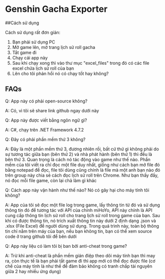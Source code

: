 # Genshin Gacha Exporter

##Cách sử dụng

Cách sử dụng rất đơn giản:
1. Bạn phải sử dụng PC
2. Mở game lên, mở trang lịch sử roll gacha
3. Tắt game đi
4. Chạy cái app này
5. Sau khi chạy xong thì vào thư mục "excel_files" trong đó có các file excel chứa lịch sử roll của bạn
6. Lên cho tôi phản hồi nó có chạy tốt hay không?

## FAQs

Q: App này có phải open-source không?

A: Có, vì tôi sẽ share link github ngay dưới này



Q: App này được viết bằng ngôn ngữ gì?

A: C#, chạy trên .NET Framework 4.7.2



Q: Đây có phải phần mềm thứ 3 không?

A: Đây là một phần mềm thứ 3, đương nhiên rồi, bất cứ thứ gì không phải do sự tương tác giữa bạn (bên thứ 2) và nhà phát hành (bên thứ 1) thì đều là bên thứ 3. Quan trọng là cách nó tác động vào game như thế nào. Phần mềm của tôi viết ra chỉ đọc một file duy nhất, giống như cách bạn mở file đó bằng notepad để đọc, file tôi dùng cũng chính là file mà một anh bạn nào đó trên group này chia sẻ cách đọc lịch sử roll trên Chrome. Như bạn thấy đấy, nó đọc mỗi file game, còn lại chả làm gì khác



Q: Cách app này vận hành như thế nào? Nó có gây hại cho máy tính tôi không?

A: App của tôi sẽ đọc một file log trong game, lấy thông tin từ đó và sử dụng thông tin đó để tương tác với API của chính miHoYo, API này chính là API cung cấp thông tin lịch sử roll cho trang lịch sử roll trong game của bạn. Sau khi có được thông tin, nó trích xuất thông tin này dưới 2 định dạng .json và .xlsx (File Excel) để người dùng sử dụng. Trong quá trình này, toàn bộ thông tin chỉ nằm trên máy của bạn, nếu bạn không tin, bạn có thể xem source code ở trang github tôi để bên dưới



Q: App này liệu có làm tôi bị ban bởi anti-cheat trong game?

A: Trừ khi anti-cheat là phần mềm gián điệp theo dõi máy tính bạn thì may ra, còn thực tế là bạn phải tắt game đi thì app mới có thể đọc được file (cơ chế của máy tính là như thế để đảm bảo không có tranh chấp tài nguyên giữa 2 hay nhiều ứng dụng)
